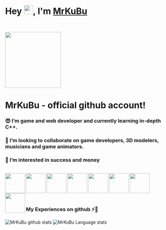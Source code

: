# Hey <img src="https://i.imgur.com/QKMsNDN.gif" width="29px">, I'm [MrKuBu](https://http://mrkubu.github.io/) 
<br>

<img src="https://mrkubu.github.io/files/Icons/avatar.png" width="180px"><img>
# MrKuBu - official github account!
### 😎 I’m game and web developer and currently learning in-depth C++.
### 💬 I’m looking to collaborate on game developers, 3D modelers, musicians and game animators.
### 🤑 I’m interested in success and money

<br/>

<a href="https://github.com/mrkubu">
  <img align="left" width="64px" src="https://i.imgur.com/0OmrxrG.png"  />
</a>

<a href="https://steamcommunity.com/id/mrkubu">
  <img align="left" width="64px" src="https://i.imgur.com/GPwhnX0.png"  />
</a>

<a href="https://vk.com/mrkubu">
  <img align="left" width="64px" src="https://i.imgur.com/2ObBB8V.png"  />
</a>

<a href="https://www.youtube.com/c/mrkubu">
  <img align="left" width="64px" src="https://i.imgur.com/W88FYxK.png"  />
</a>

<a href="https://www.unrealengine.com/marketplace/en-US/profile/Awesomium+Team+LLC">
  <img align="left" width="64px" src="https://i.imgur.com/ukkMnMA.png"  />
</a>

<a href="https://discord.com/invite/PfczF2e">
  <img align="left" width="64px" src="https://i.imgur.com/BHjb4at.png"  />
</a>

<a href="https://store.steampowered.com/app/1381990/Island_games/">
  <img align="left" width="64px" src="https://i.imgur.com/AVnyCGK.png"  />
</a>

<a href="https://t.me/awteamllc">
  <img align="left" width="64px" src="https://i.imgur.com/rksgINc.png"  />
</a>

<br/><br/><br/><br/>

### My Experiences on github ⚡🙌
![MrKuBu github stats](https://github-readme-stats.vercel.app/api?username=MrKuBu&show_icons=true&hide_border=true&theme=material-palenight)
![MrKuBu  Language stats](https://github-readme-stats-eight-theta.vercel.app/api/top-langs/?username=MrKuBu&layout=compact&langs_count=8&hide_border=true&theme=material-palenight)

